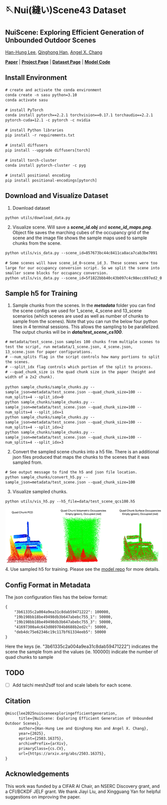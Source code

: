 # 🪡Nui(縫い)Scene43 Dataset

## NuiScene: Exploring Efficient Generation of Unbounded Outdoor Scenes

[Han-Hung Lee](https://hanhung.github.io/), [Qinghong Han](https://sulley.cc/), [Angel X. Chang](https://angelxuanchang.github.io/)

**[Paper](https://arxiv.org/abs/2503.16375)** | **[Project Page](https://3dlg-hcvc.github.io/NuiScene/)** | **[Dataset Page](https://3dlg-hcvc.github.io/NuiScene43-Dataset/)** | **[Model Code](https://github.com/3dlg-hcvc/NuiScene)**

## Install Environment

```
# create and activate the conda environment
conda create -n sasu python=3.10
conda activate sasu

# install PyTorch
conda install pytorch==2.2.1 torchvision==0.17.1 torchaudio==2.2.1 pytorch-cuda=12.1 -c pytorch -c nvidia

# install Python libraries
pip install -r requirements.txt

# install diffusers
pip install --upgrade diffusers[torch]

# install torch-cluster
conda install pytorch-cluster -c pyg

# install positional encoding
pip install positional-encodings[pytorch]
```

## Download and Visualize Dataset

1. Download dataset
```
python utils/download_data.py
```
2. Visualize scene. Will save a ***scene_id.obj*** and ***scene_id_maps.png***. Object file saves the marching cubes of the occupancy grid of the scene and the image file shows the sample maps used to sample chunks from the scene.
```
python utils/vis_data.py --scene_id=857673bc44c8411ca8aca7cab3be7091

# Some scenes will have scene_id_0~scene_id_3. These scenes were too large for our occupancy conversion script. So we split the scene into smaller scene blocks for occupancy conversion.
python utils/vis_data.py --scene_id=5f1822bbb40c43b097c4c98ecc697ed2_0
```

## Sample h5 for Training

1. Sample chunks from the scenes. In the ***metadata*** folder you can find the scene configs we used for 1_scene, 4_scene and 13_scene scenarios (which scenes are used as well as number of chunks to sample from the scenes). Note that you can run the below four python lines in 4 terminal sessions. This allows the sampling to be parallelized. The output chunks will be in ***data/test_scene_cs100***.
```
# metadata/test_scene.json samples 100 chunks from multiple scenes to test the script, run metadata/1_scene.json, 4_scene.json, 13_scene.json for paper configurations.
# --num_splits flag in the script controls how many portions to split the scenes.
# --split_idx flag controls which portion of the split to process.
# --quad_chunk_size is the quad chunk size in the paper (height and width of a 2x2 chunk).

python sample_chunks/sample_chunks.py --sample_json=metadata/test_scene.json --quad_chunk_size=100 --num_splits=4 --split_idx=0
python sample_chunks/sample_chunks.py --sample_json=metadata/test_scene.json --quad_chunk_size=100 --num_splits=4 --split_idx=1
python sample_chunks/sample_chunks.py --sample_json=metadata/test_scene.json --quad_chunk_size=100 --num_splits=4 --split_idx=2
python sample_chunks/sample_chunks.py --sample_json=metadata/test_scene.json --quad_chunk_size=100 --num_splits=4 --split_idx=3
```
2. Convert the sampled scene chunks into a h5 file. There is an additional json files produced that maps the chunks to the scenes that it was sampled from.
```
# See output message to find the h5 and json file location.
python sample_chunks/convert_h5.py --sample_json=metadata/test_scene.json --quad_chunk_size=100
```
3. Visualize sampled chunks.
```
python utils/vis_h5.py --h5_file=data/test_scene_qcs100.h5
```
![Alt text](media/vis_chunk.jpg)
4. Use sampled h5 for training. Please see the [model repo](https://github.com/3dlg-hcvc/NuiScene?tab=readme-ov-file) for more details.

## Config Format in Metadata

The json configuration files has the below format:
```
{
    "3b61335c2a004a9ea31c8dab59471222": 100000,
    "19b198bb18be49498db3b647abebc755_1": 50000,
    "19b198bb18be49498db3b647abebc755_3": 50000,
    "41697300a4c643d089784b8688b2ed2c": 50000,
    "deb4dc75e62346c19c117bf61334eeb5": 50000
}
```
Here the keys (ie. "3b61335c2a004a9ea31c8dab59471222") indicates the scene the sample from and the values (ie. 100000) indicate the number of quad chunks to sample

## TODO

- [ ] Add taichi mesh2sdf tool and scale labels for each scene.

## Citation

```
@misc{lee2025nuisceneexploringefficientgeneration,
      title={NuiScene: Exploring Efficient Generation of Unbounded Outdoor Scenes}, 
      author={Han-Hung Lee and Qinghong Han and Angel X. Chang},
      year={2025},
      eprint={2503.16375},
      archivePrefix={arXiv},
      primaryClass={cs.CV},
      url={https://arxiv.org/abs/2503.16375}, 
}
```

## Acknowledgements

This work was funded by a CIFAR AI Chair, an NSERC Discovery grant, and a CFI/BCKDF JELF grant. We thank Jiayi Liu, and Xingguang Yan for helpful suggestions on improving the paper.
